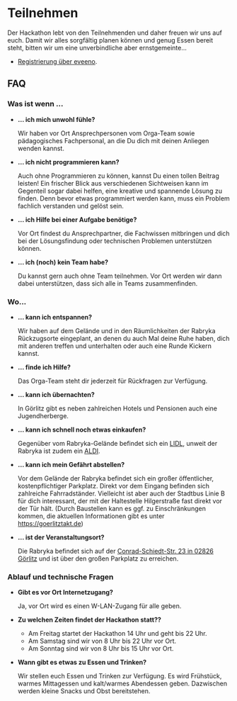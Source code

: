 # Teilnehmen

Der Hackathon lebt von den Teilnehmenden und daher freuen wir uns auf euch. Damit wir alles sorgfältig planen können und
genug Essen bereit steht, bitten wir um eine unverbindliche aber ernstgemeinte...

-   [Registrierung über eveeno](https://eveeno.com/hackathon-goerlitz-2022).

## FAQ

### Was ist wenn ...

-   **... ich mich unwohl fühle?**

    Wir haben vor Ort Ansprechpersonen vom Orga-Team sowie pädagogisches Fachpersonal, an die Du dich mit deinen
    Anliegen wenden kannst.

-   **... ich nicht programmieren kann?**

    Auch ohne Programmieren zu können, kannst Du einen tollen Beitrag leisten! Ein frischer Blick aus verschiedenen
    Sichtweisen kann im Gegenteil sogar dabei helfen, eine kreative und spannende Lösung zu finden. Denn bevor etwas
    programmiert werden kann, muss ein Problem fachlich verstanden und gelöst sein.

-   **... ich Hilfe bei einer Aufgabe benötige?**

    Vor Ort findest du Ansprechpartner, die Fachwissen mitbringen und dich bei der Lösungsfindung oder technischen
    Problemen unterstützen können.

-   **... ich (noch) kein Team habe?**

    Du kannst gern auch ohne Team teilnehmen. Vor Ort werden wir dann dabei unterstützen, dass sich alle in Teams
    zusammenfinden.

### Wo...

-   **... kann ich entspannen?**

    Wir haben auf dem Gelände und in den Räumlichkeiten der Rabryka Rückzugsorte eingeplant, an denen du auch Mal deine
    Ruhe haben, dich mit anderen treffen und unterhalten oder auch eine Runde Kickern kannst.

-   **... finde ich Hilfe?**

    Das Orga-Team steht dir jederzeit für Rückfragen zur Verfügung.

-   **... kann ich übernachten?**

    In Görlitz gibt es neben zahlreichen Hotels und Pensionen auch eine Jugendherberge.

-   **... kann ich schnell noch etwas einkaufen?**

    Gegenüber vom Rabryka-Gelände befindet sich ein [LIDL](https://goo.gl/maps/pBauoQtLMvWnByTk8), unweit der Rabryka
    ist zudem ein [ALDI](https://goo.gl/maps/7Yiwjy3PtMr51tuv8).

-   **... kann ich mein Gefährt abstellen?**

    Vor dem Gelände der Rabryka befindet sich ein großer öffentlicher, kostenpflichtiger Parkplatz. Direkt vor dem
    Eingang befinden sich zahlreiche Fahrradständer. Vielleicht ist aber auch der Stadtbus Linie B für dich interessant,
    der mit der Haltestelle Hilgerstraße fast direkt vor der Tür hält. (Durch Baustellen kann es ggf. zu Einschränkungen
    kommen, die aktuellen Informationen gibt es unter https://goerlitztakt.de)

-   **... ist der Veranstaltungsort?**

    Die Rabryka befindet sich auf der [Conrad-Schiedt-Str. 23 in 02826 Görlitz](https://goo.gl/maps/CU2gbomRQHLbSC4x8)
    und ist über den großen Parkplatz zu erreichen.

### Ablauf und technische Fragen

-   **Gibt es vor Ort Internetzugang?**

    Ja, vor Ort wird es einen W-LAN-Zugang für alle geben.

-   **Zu welchen Zeiten findet der Hackathon statt??**

    -   Am Freitag startet der Hackathon 14 Uhr und geht bis 22 Uhr.
    -   Am Samstag sind wir von 8 Uhr bis 22 Uhr vor Ort.
    -   Am Sonntag sind wir von 8 Uhr bis 15 Uhr vor Ort.

-   **Wann gibt es etwas zu Essen und Trinken?**

    Wir stellen euch Essen und Trinken zur Verfügung. Es wird Frühstück, warmes Mittagessen und kalt/warmes Abendessen
    geben. Dazwischen werden kleine Snacks und Obst bereitstehen.
